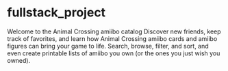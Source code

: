 # fullstack_project



Welcome to the Animal Crossing amiibo catalog
Discover new friends, keep track of favorites, and learn how Animal Crossing amiibo cards and amiibo figures can bring your game to life. Search, browse, filter, and sort, and even create printable lists of amiibo you own (or the ones you just wish you owned).
